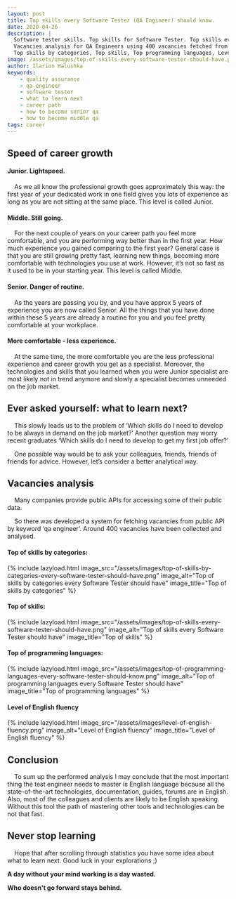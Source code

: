 ```yaml
---
layout: post
title: Top skills every Software Tester (QA Engineer) should know.
date: 2020-04-26
description: |
  Software tester skills. Top skills for Software Tester. Top skills every Software Tester should have.
  Vacancies analysis for QA Engineers using 400 vacancies fetched from public API.
  Top skills by categories, Top skills, Top programming languages, Level of English fluency.
image: /assets/images/top-of-skills-every-software-tester-should-have.png
author: Ilarion Halushka
keywords:
    - quality assurance
    - qa engineer
    - software tester
    - what to learn next
    - career path
    - how to become senior qa
    - how to become middle qa
tags: career
---
```


## Speed of career growth

#### Junior. Lightspeed.
&nbsp;&nbsp;&nbsp; As we all know the professional growth goes approximately this way: 
the first year of your dedicated work in one field gives you lots of experience
as long as you are not sitting at the same place. This level is called Junior.

#### Middle. Still going.
&nbsp;&nbsp;&nbsp; For the next couple of years on your career path you feel more comfortable, 
and you are performing way better than in the first year. How much experience
you gained comparing to the first year? General case is that you are still growing pretty fast,
learning new things, becoming more comfortable with technologies you use at work.
However, it’s not so fast as it used to be in your starting year. 
This level is called Middle.
 
#### Senior. Danger of routine.
&nbsp;&nbsp;&nbsp; As the years are passing you by, and you have approx
5 years of experience you are now called Senior. All the things that you have done within 
these 5 years are already a routine for you and you feel pretty comfortable at your workplace. 

#### More comfortable - less experience.

&nbsp;&nbsp;&nbsp; At the same time, the more comfortable you are the less professional experience 
and career growth you get as a specialist. Moreover, the technologies and skills that you learned when you were Junior specialist are most likely not in trend anymore and slowly a specialist becomes unneeded on the job market.


## Ever asked yourself: what to learn next?
&nbsp;&nbsp;&nbsp; This slowly leads us to the problem of ‘Which skills do I need to develop to be always in demand on the job market?’
Another question may worry recent graduates ‘Which skills do I need to develop to get my first job offer?’

&nbsp;&nbsp;&nbsp; One possible way would be to ask your colleagues, friends, friends of friends for advice.
However, let’s consider a better analytical way.


## Vacancies analysis
&nbsp;&nbsp;&nbsp; Many companies provide public APIs for accessing some of their public data. 

&nbsp;&nbsp;&nbsp; So there was developed a system for fetching vacancies from public API by keyword ‘qa engineer’.
Around 400 vacancies have been collected and analysed.

#### Top of skills by categories:
{% include lazyload.html image_src="/assets/images/top-of-skills-by-categories-every-software-tester-should-have.png" image_alt="Top of skills by categories every Software Tester should have" image_title="Top of skills by categories" %}

#### Top of skills:
{% include lazyload.html image_src="/assets/images/top-of-skills-every-software-tester-should-have.png" image_alt="Top of skills every Software Tester should have" image_title="Top of skills" %}

#### Top of programming languages:
{% include lazyload.html image_src="/assets/images/top-of-programming-languages-every-software-tester-should-know.png" image_alt="Top of programming languages every Software Tester should have" image_title="Top of programming languages" %}

#### Level of English fluency 
{% include lazyload.html image_src="/assets/images/level-of-english-fluency.png" image_alt="Level of English fluency" image_title="Level of English fluency" %}


## Conclusion
&nbsp;&nbsp;&nbsp; To sum up the performed analysis I may conclude 
that the most important thing the test engineer needs
to master is English language because all the state-of-the-art technologies,
documentation, guides, forums are in English. Also, most of the colleagues
and clients are likely to be English speaking. Without this tool the path 
of mastering other tools and technologies can be not that fast.


## Never stop learning

&nbsp;&nbsp;&nbsp; Hope that after scrolling through statistics you have some idea about what to learn next.
Good luck in your explorations ;)

**A day without your mind working is a day wasted.**

**Who doesn't go forward stays behind.**






